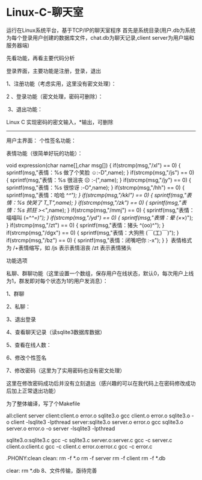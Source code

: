 # Linux-C-聊天室
运行在Linux系统平台，基于TCP/IP的聊天室程序
首先是系统目录(用户.db为系统为每个登录用户创建的数据库文件，chat.db为聊天记录,client server为用户端和服务器端)


先看功能，再看主要代码分析

登录界面，主要功能是注册，登录，退出




1、注册功能（考虑实用，这里没有密文处理）：

2 、登录功能（密文处理，密码可删除）：

 3、退出功能：



Linux C 实现密码的密文输入，*输出，可删除

---------------------------------------------------------------------------------------------------------------------------------------------------------

用户主界面：
个性签名功能：



表情功能（很简单好玩的功能）：






void expression(char name[],char msg[])
{
	if(strcmp(msg,"/xl") == 0)
	{
	    sprintf(msg,"表情：%s 做了个笑脸 ☺:-D",name);
	}
	if(strcmp(msg,"/js") == 0)
	{
	    sprintf(msg,"表情：%s 很沮丧 ☹ :-(",name);
	}
	if(strcmp(msg,"/jy") == 0)
	{
	    sprintf(msg,"表情：%s 很惊讶 :-O",name);
	}
	if(strcmp(msg,"/hh") == 0)
	{
	    sprintf(msg,"表情：哈哈 ^_^");
	}
	if(strcmp(msg,"/kkl") == 0)
	{
	    sprintf(msg,"表情：%s 快哭了 T_T",name);
	}
	if(strcmp(msg,"/zk") == 0)
	{
	    sprintf(msg,"表情：%s 抓狂 >_<",name);
	}
	if(strcmp(msg,"/mmj") == 0)
	{
	    sprintf(msg,"表情：喵喵叫 (=^_^=)");
	}
	if(strcmp(msg,"/yd") == 0)
	{
	    sprintf(msg,"表情：晕 (×_×)");
	}
	if(strcmp(msg,"/zt") == 0)
	{
	    sprintf(msg,"表情：猪头 ^(oo)^");
	}
	if(strcmp(msg,"/dgx") == 0)
	{
	    sprintf(msg,"表情：大狗熊  (￣(工)￣)");
	}
	if(strcmp(msg,"/bz") == 0)
	{
	    sprintf(msg,"表情：闭嘴吧你 :-x");
	}
}
 表情格式为 /+表情缩写，如 /js 表示表情沮丧 /zt 表示表情猪头




功能选项


私聊、群聊功能（这里设置一个数组，保存用户在线状态，默认0，每次用户上线为1，群发即对每个状态为1的用户发消息）：

1、群聊


2、私聊：


3、退出登录


4、查看聊天记录（读sqlite3数据库数据） 



5、查看在线人数：


6、修改个性签名


7、修改密码（这里为了实用密码也没有密文处理）


这里在修改密码成功后并没有立刻退出（感兴趣的可以在我代码上在密码修改成功后加上正常退出功能） 

为了整体编译，写了个Makefile

all:client server
client:client.o error.o sqlite3.o
	gcc client.o error.o sqlite3.o -o client -lsqlite3 -lpthread
server:sqlite3.o server.o error.o
	gcc sqlite3.o server.o error.o -o server -lsqlite3 -lpthread

sqlite3.o:sqlite3.c
	gcc -c sqlite3.c
server.o:server.c
	gcc -c server.c
client.o:client.c
	gcc -c client.c
error.o:error.c
	gcc -c error.c	


.PHONY:clean
clean:
	rm -f *.o
	rm -f server
	rm -f client
	rm -f *.db

 
clear:
	rm *.db
 8、文件传输，亟待完善
